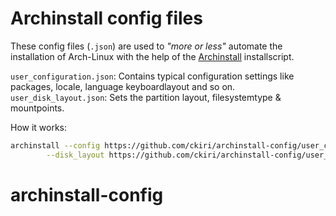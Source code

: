 # Archinstall config files

These config files (`.json`) are used to _"more or less"_ automate the installation of Arch-Linux 
with the help of the [Archinstall](https://archinstall.readthedocs.io/index.html) installscript.

`user_configuration.json`: Contains typical configuration settings like packages, locale, language
keyboardlayout and so on.
`user_disk_layout.json`: Sets the partition layout, filesystemtype & mountpoints.

How it works:
```bash
archinstall --config https://github.com/ckiri/archinstall-config/user_configuration.json \
	    --disk_layout https://github.com/ckiri/archinstall-config/user_disk_layout.json
```
# archinstall-config
